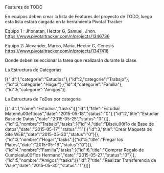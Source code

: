 Features de TODO

En equipos deben crear la lista de Features del proyecto de TODO, luego esta lista estará cargada en la herramienta Pivotal Tracker

Equipo 1 : Jhonatan, Hector G, Samuel, Jhon. 
https://www.pivotaltracker.com/n/projects/1346736

Equipo 2: Alexander, Marco, Maria, Hector C, Genesis 
https://www.pivotaltracker.com/n/projects/1347416

Donde deben seleccionar la tarea que realizarán durante la clase.

La Estructura de Categorias

[{"id":1,"categorie":"Estudios"},{"id":2,"categorie":"Trabajo"},{"id":3,"categorie":"Hogar"},{"id":4,"categorie":"Familia"},{"id":5,"categorie":"Amigos"}]

La Estructura de ToDos por categoria

[{"id":1,"name":"Estudios","tasks":[{"id":1,"title":"Estudiar Matem\u00e1ticas","date":"2015-05-18","status":"0"},{"id":2,"title":"Estudiar Base de Datos","date":"2015-05-25","status":"0"}]},{"id":2,"nombre":"Trabajo","tasks":[{"id":4,"title":"Dise\u00f1o de Base de datos","date":"2015-05-17","status":"1"},{"id":3,"title":"Crear Maqueta de Site WEB","date":"2015-05-30","status":"0"}]},{"id":3,"nombre":"Hogar","tasks":[{"id":5,"title":"Fregar los Platos","date":"2015-05-18","status":"0"}]},{"id":4,"nombre":"Familia","tasks":[{"id":6,"title":"Comprar Regalo de Cumplea\u00f1os Hermano","date":"2015-05-27","status":"0"}]},{"id":5,"nombre":"Amigos","tasks":[{"id":7,"title":"Realizar Transferencia de Viaje","date":"2015-05-30","status":"1"}]}]